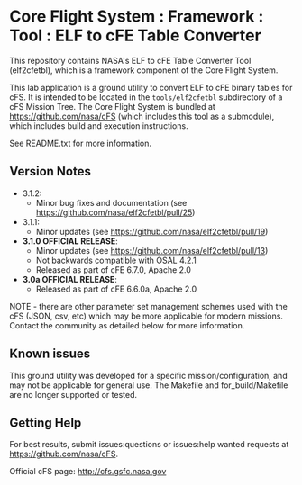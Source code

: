 # Core Flight System : Framework : Tool : ELF to cFE Table Converter

This repository contains NASA's ELF to cFE Table Converter Tool (elf2cfetbl), which is a framework component of the Core Flight System.

This lab application is a ground utility to convert ELF to cFE binary tables for cFS. It is intended to be located in the `tools/elf2cfetbl` subdirectory of a cFS Mission Tree.  The Core Flight System is bundled at https://github.com/nasa/cFS (which includes this tool as a submodule), which includes build and execution instructions.

See README.txt for more information.

## Version Notes

- 3.1.2:
  - Minor bug fixes and documentation (see https://github.com/nasa/elf2cfetbl/pull/25)
- 3.1.1:
  - Minor updates (see https://github.com/nasa/elf2cfetbl/pull/19)
- **3.1.0 OFFICIAL RELEASE**:
  - Minor updates (see https://github.com/nasa/elf2cfetbl/pull/13)
  - Not backwards compatible with OSAL 4.2.1
  - Released as part of cFE 6.7.0, Apache 2.0
- **3.0a OFFICIAL RELEASE**:
  - Released as part of cFE 6.6.0a, Apache 2.0

NOTE - there are other parameter set management schemes used with the cFS (JSON, csv, etc) which may be more applicable for modern missions.  Contact the community as detailed below for more information.

## Known issues

This ground utility was developed for a specific mission/configuration, and may not be applicable for general use.  The Makefile and for_build/Makefile are no longer supported or tested.

## Getting Help

For best results, submit issues:questions or issues:help wanted requests at https://github.com/nasa/cFS.

Official cFS page: http://cfs.gsfc.nasa.gov

